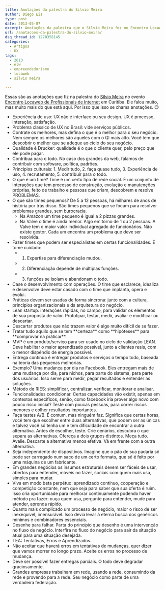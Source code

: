 ```yaml
---
title: Anotações da palestra do Silvio Meira
author: Diego Eis
type: post
date: 2013-05-07
excerpt: Anotações da palestra que o Silvio Meira fez no Encontro Locaweb de Profissionais de Internet em Curitiba.
url: /anotacoes-da-palestra-do-silvio-meira/
dsq_thread_id: 1270358145
categories:
  - Artigos
  - UX
tags:
  - 2013
  - elw
  - empreendedorismo
  - locaweb
  - silvio meira

---
```

Essas são as anotações que fiz na palestra do [Silvio Meira][1] no evento [Encontro Locaweb de Profissionais de Internet][2] em Curitiba. Ele falou muito, mas muito mais do que está aqui. Por isso que isso se chama anotações. 😉

  * Experiência de uso: UX não é interface ou seu design. UX é processo, interação, satisfação.
  * Problema classico de UX no Brasil: vide serviços públicos. 
  * Contrate os melhores, mas defina o que é o melhor para o seu negócio. Nem sempre os melhores são aqueles com o QI mais alto. Você tem que descobrir o melhor que se adeque ao ciclo do seu negócio.
  * Qualidade é Drucker: qualidade é o que o cliente quer, pelo preço que ele pode pagar. 
  * Contribua para o todo. No caso dos grandes da web, falamos de contribuir com software, política, padrões. 
  * Princípios culturais: 1. Medir tudo, 2. faça quase tudo, 3. Experiência de uso, 4. recrutamento, 5. contribuir para o todo.
  * O que é um time? Time é um certo tipo de rede social. É um conjunto de interações que tem processo de construção, evolução e manutenções próprias, feito de trabalho e pessoas que criam, descobrem e resolve PROBLEMAS.
  * O que são times pequenos? De 5 a 12 pessoas, há milhares de anos de história por trás disso. São times pequenos que se focam para resolver problemas grandes, sem burocracia. 
      * Na Amazon um time pequeno é igual a 2 pizzas grandes. 
      * Na Valve o time é ainda menor. Algo em torno de 1 ou 2 pessoas. A Valve tem o maior valor individual agregado de funcionários. Não existe gestor. Cada um encontra um problema que deve ser resolvida.
  * Fazer times que podem ser especialistas em certas funcionalidades. E tome cuidado: 
      * 1. Expertise para diferenciação mudou. 
      * 2. Diferenciação depende de múltiplas funções.
      * 3. funções se isolam e abandonam o todo.
  * Case o desenvolvimento com operações. O time que esclarece, idealiza e desenvolve deve estar casado com o time que implanta, opera e evolui.
  * Práticas devem ser usadas de forma síncrona: junto com a cultura, principios organizacionais e da arquitetura do negócio.
  * Lean startup: interações rápidas, no campo, para validar os elementos de sua proposta de valor. Prototipar, testar, medir, avaliar e modificar ou descartar.
  * Descartar produtos que não trazem valor é algo muito difícil de se fazer.
  * Tratar tudo aquilo que se tem \*\*certeza\*\* como \*\*hipóteses\*\* para \*\*comprovar na práticar\*\*.
  * MVP é um produto/serviço para ser usado no ciclo de validação LEAN. Deve habilitar o maior aprendizado possível, junto a clientes reais, com o menor dispêndio de energia possível.
  * Entrega contínua é entregar produtos e serviços o tempo todo, baseada na teoria das pequenas melhorias.
  * Exemplo? Uma mudança por dia no Facebook. Eles entregam mais de uma mudança por dia, para nichos, para parte do sistema, para parte dos usuários. Isso serve para medir, pegar resultados e entender as soluções.
  * Método de RIES: simplificar, centralizar, verificar, monitorar e analisar. 
  * Funcionalidades condicionar. Certas capacidades vão existir, apenas em contextos específicos, senão, como facebook iria prover algo novo com pouco risco inicial? Teste com poucas pessoas, para correr riscos menores e colher resultados importantes.
  * Faça testes A/B. É comum, mas ninguém faz. Significa que certas horas, você tem que escolher entre duas alternativas, que podem ser as únicas e talvez você só tenha um e tem dificuldade de encontrar a outra alternativa. Antes de escolher, teste. Crie cenários, descubra o que separa as alternativas. Ofereça a dois grupos distintos. Meça tudo. Avalie. Descarte a alternativa menos efetiva. Vá em frente com a outra alternativa.
  * Seja independente de dispositivos. Imagine que o pão de sua padaria só pode ser carregado num saco de um certo formato, que só é feito por uma máquina de um fabricante.
  * Em grandes negócios os insumos estruturais devem ser fáceis de usar, abertos para entender, móveis no fazer, sociais com quem mais usa, simples para mudar.
  * Viva em modo beta perpétuo: aprendizado contínuo, cooperação e competição constante, nem que seja para saber que sua oferta é ruim. Isso cria oportunidade para melhorar continuamente podendo haver método pra fazer: ouça quem usa, pergunte para entender, mude para atender, aprenda rápido.
  * Quanto mais complicado um processo de negócio, maior o risco de ser inexequível, imensurável. Isso devia levar à eterna busca dos genéricos mínimos e combinadores essenciais.
  * Desenhe para falhar. Parta do princípio que desenho é uma intervenção no fluxo de negócio. Interfira no fluxo do negócio para sair da situação atual para uma situação desejada.
  * TEA: Tentativas, Erros e Aprendizados.
  * Não aceitar que haverá erros em tentativas de mudanças, quer dizer que vamos morrer no longo prazo. Aceite os erros no processo de mudança.
  * Deve ser possível fazer entregas parciais. O todo deve degradar graciosamente.
  * Grandes empresas trabalham em rede, usando a rede, consumindo da rede e provendo para a rede. Seu negócio como parte de uma verdadeira federação.

 [1]: http://twitter.com/slrm
 [2]: http://encontrolocaweb.com.br/